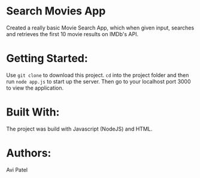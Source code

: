 # Search Movies App

Created a really basic Movie Search App, which when given input, searches and retrieves the first 10 movie results on IMDb's API.

# Getting Started:

Use `git clone` to download this project. `cd` into the project folder and then run `node app.js` to start up the server. Then go to your localhost port 3000 to view the application.

# Built With:

The project was build with Javascript (NodeJS) and HTML.

# Authors:

Avi Patel
